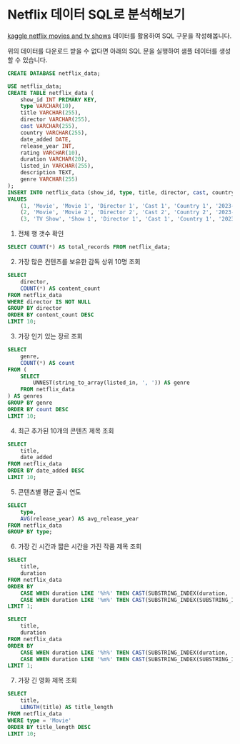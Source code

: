 # Netflix 데이터 SQL로 분석해보기

[kaggle netflix movies and tv shows](https://www.kaggle.com/datasets/shivamb/netflix-shows) 데이터를 활용하여 SQL 구문을 작성해봅니다.

위의 데이터를 다운로드 받을 수 없다면 아래의 SQL 문을 실행하여 샘플 데이터를 생성할 수 있습니다.

```SQL
CREATE DATABASE netflix_data;

USE netflix_data;
CREATE TABLE netflix_data (
    show_id INT PRIMARY KEY,
    type VARCHAR(10),
    title VARCHAR(255),
    director VARCHAR(255),
    cast VARCHAR(255),
    country VARCHAR(255),
    date_added DATE,
    release_year INT,
    rating VARCHAR(10),
    duration VARCHAR(20),
    listed_in VARCHAR(255),
    description TEXT,
    genre VARCHAR(255)
);
INSERT INTO netflix_data (show_id, type, title, director, cast, country, date_added, release_year, rating, duration, listed_in, description, genre)
VALUES
    (1, 'Movie', 'Movie 1', 'Director 1', 'Cast 1', 'Country 1', '2023-01-01', 2022, 'PG-13', '2h 30m', 'Action, Drama', 'Description 1', 'Action'),
    (2, 'Movie', 'Movie 2', 'Director 2', 'Cast 2', 'Country 2', '2023-01-02', 2021, 'R', '1h 45m', 'Comedy, Romance', 'Description 2', 'Comedy'),
    (3, 'TV Show', 'Show 1', 'Director 1', 'Cast 1', 'Country 1', '2023-01-03', 2020, 'TV-MA', '3 Seasons', 'Drama', 'Description 3', 'Drama');

```

1. 전체 행 갯수 확인
```SQL
SELECT COUNT(*) AS total_records FROM netflix_data;
```

2. 가장 많은 컨텐츠를 보유한 감독 상위 10명 조회
```SQL
SELECT
    director,
    COUNT(*) AS content_count
FROM netflix_data
WHERE director IS NOT NULL
GROUP BY director
ORDER BY content_count DESC
LIMIT 10;
```

3. 가장 인기 있는 장르 조회
```SQL
SELECT
    genre,
    COUNT(*) AS count
FROM (
    SELECT
        UNNEST(string_to_array(listed_in, ', ')) AS genre
    FROM netflix_data
) AS genres
GROUP BY genre
ORDER BY count DESC
LIMIT 10;
```

4. 최근 추가된 10개의 콘텐츠 제목 조회
```SQL
SELECT
    title,
    date_added
FROM netflix_data
ORDER BY date_added DESC
LIMIT 10;
```

5. 콘텐츠별 평균 출시 연도
```SQL
SELECT
    type,
    AVG(release_year) AS avg_release_year
FROM netflix_data
GROUP BY type;
```

6. 가장 긴 시간과 짧은 시간을 가진 작품 제목 조회
```SQL
SELECT
    title,
    duration
FROM netflix_data
ORDER BY
    CASE WHEN duration LIKE '%h%' THEN CAST(SUBSTRING_INDEX(duration, 'h', 1) AS SIGNED) ELSE 0 END DESC,
    CASE WHEN duration LIKE '%m%' THEN CAST(SUBSTRING_INDEX(SUBSTRING_INDEX(duration, 'h', -1), 'm', 1) AS SIGNED) ELSE 0 END DESC
LIMIT 1;

SELECT
    title,
    duration
FROM netflix_data
ORDER BY
    CASE WHEN duration LIKE '%h%' THEN CAST(SUBSTRING_INDEX(duration, 'h', 1) AS SIGNED) ELSE 0 END ASC,
    CASE WHEN duration LIKE '%m%' THEN CAST(SUBSTRING_INDEX(SUBSTRING_INDEX(duration, 'h', -1), 'm', 1) AS SIGNED) ELSE 0 END ASC
LIMIT 1;
```

7. 가장 긴 영화 제목 조회
```SQL
SELECT
    title,
    LENGTH(title) AS title_length
FROM netflix_data
WHERE type = 'Movie'
ORDER BY title_length DESC
LIMIT 10;
```